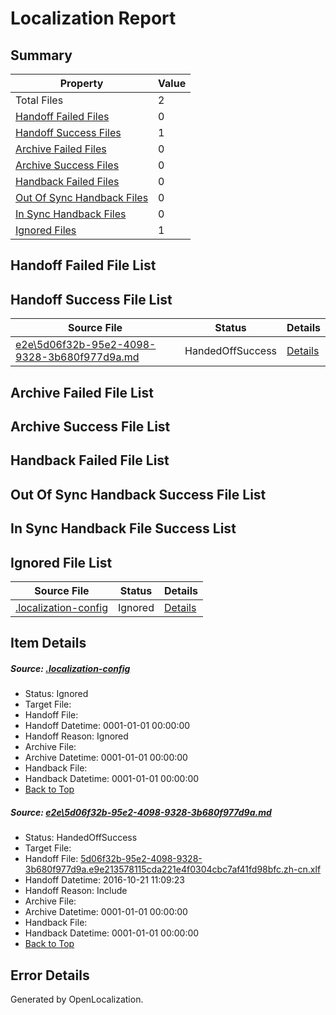 # <a name='report-top'></a> Localization Report

## Summary
 Property | Value 
 -------- | ----- 
 Total Files | 2
[ Handoff Failed Files ](#handoff-failed-list)| 0
[ Handoff Success Files ](#handoff-success-list)| 1
[ Archive Failed Files ](#archive-failed-list)| 0
[ Archive Success Files ](#archive-success-list)| 0
[ Handback Failed Files ](#handback-failed-list)| 0
[ Out Of Sync Handback Files ](#outofsync-handback-success-list)| 0
[ In Sync Handback Files ](#insync-handback-success-list)| 0
[ Ignored Files ](#ignored-list)| 1

## <a name='handoff-failed-list'></a> Handoff Failed File List

## <a name='handoff-success-list'></a> Handoff Success File List
 Source File | Status | Details 
 ----------- | ------ | ------- 
 [e2e\5d06f32b-95e2-4098-9328-3b680f977d9a.md](https://github.com/OpenLocalizationTestOrg/ol-test0/blob/1b2684b5d7243209a3a478f147bb71be49596f23/e2e/5d06f32b-95e2-4098-9328-3b680f977d9a.md) | HandedOffSuccess | [Details](#20b5ace50eb3835d157bd765a85ce038808eb38f1)

## <a name='archive-failed-list'></a> Archive Failed File List

## <a name='archive-success-list'></a> Archive Success File List

## <a name='handback-failed-list'></a> Handback Failed File List

## <a name='outofsync-handback-success-list'></a> Out Of Sync Handback Success File List

## <a name='insync-handback-success-list'></a> In Sync Handback File Success List

## <a name='ignored-list'></a> Ignored File List
 Source File | Status | Details 
 ----------- | ------ | ------- 
 [.localization-config](https://github.com/OpenLocalizationTestOrg/ol-test0/blob/1b2684b5d7243209a3a478f147bb71be49596f23/.localization-config) | Ignored | [Details](#c268a05ecaa7ec85942ed632c29928ee5bd6da8d0)

## Item Details
##### <a name='c268a05ecaa7ec85942ed632c29928ee5bd6da8d0'></a> Source: [.localization-config](https://github.com/OpenLocalizationTestOrg/ol-test0/blob/1b2684b5d7243209a3a478f147bb71be49596f23/.localization-config)
* Status: Ignored
* Target File: 
* Handoff File: 
* Handoff Datetime: 0001-01-01 00:00:00
* Handoff Reason: Ignored
* Archive File: 
* Archive Datetime: 0001-01-01 00:00:00
* Handback File: 
* Handback Datetime: 0001-01-01 00:00:00
* [Back to Top](#report-top)

##### <a name='20b5ace50eb3835d157bd765a85ce038808eb38f1'></a> Source: [e2e\5d06f32b-95e2-4098-9328-3b680f977d9a.md](https://github.com/OpenLocalizationTestOrg/ol-test0/blob/1b2684b5d7243209a3a478f147bb71be49596f23/e2e/5d06f32b-95e2-4098-9328-3b680f977d9a.md)
* Status: HandedOffSuccess
* Target File: 
* Handoff File: [5d06f32b-95e2-4098-9328-3b680f977d9a.e9e213578115cda221e4f0304cbc7af41fd98bfc.zh-cn.xlf](https://github.com/OpenLocalizationTestOrg/ol-test0-handoff/blob/b66b619ce643b60afc858b5802e857b5fec29543/ol-handoff/OpenLocalizationTestOrg/ol-test0-zhcn/shujia/ht/5d06f32b-95e2-4098-9328-3b680f977d9a.e9e213578115cda221e4f0304cbc7af41fd98bfc.zh-cn.xlf)
* Handoff Datetime: 2016-10-21 11:09:23
* Handoff Reason: Include
* Archive File: 
* Archive Datetime: 0001-01-01 00:00:00
* Handback File: 
* Handback Datetime: 0001-01-01 00:00:00
* [Back to Top](#report-top)


## Error Details

Generated by OpenLocalization.
